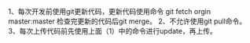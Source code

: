 1、每次开发前使用git更新代码，更新代码使用命令
        git fetch orgin master:master 
       检查完更新的代码后git merge。
2、不允许使用git pull命令。
3、每次上传代码前先使用上面（1）中的命令进行update，再上传。